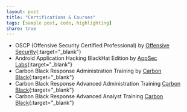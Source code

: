 ```yaml
---
layout: post
title: "Certifications & Courses"
tags: [sample post, code, highlighting]
share: true
---
```


* OSCP (Offensive Security Certified Professional) by [Offensive Security](https://www.offensive-security.com/){:target="_blank"}
* Android Application Hacking BlackHat Edition by [AppSec Labs](https://appsec-labs.com/){:target="_blank"}
* Carbon Black Response Administration Training by [Carbon Black](https://www.carbonblack.com/){:target="_blank"}
* Carbon Black Response Advanced Administration Training [Carbon Black](https://www.carbonblack.com/){:target="_blank"}
* Carbon Black Response Advanced Analyst Training [Carbon Black](https://www.carbonblack.com/){:target="_blank"}
